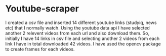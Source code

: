 # Youtube-scraper
I created a csv file and inserted 14 different youtube links (studyiq, news etc) that I normally watch. Using the youtube data api I have selected another 2 relevent videos from each url and also download them. So, initially I have 14 links in csv file and selecting another 2 videos from each link I have in total downloaded 42 videos. I have used the opencv package to create frames for each videos.
